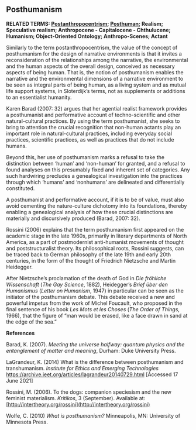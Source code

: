 ## Posthumanism

**RELATED TERMS: [Postanthropocentrism](https://github.com/narrative-environments/CourseCompendium/blob/main/Postanthropocentrism.md); [Posthuman](https://github.com/narrative-environments/CourseCompendium/blob/main/Posthuman.md); Realism; Speculative realism; Anthropocene - Capitalocene - Chthulucene; Humanism; Object-Oriented Ontology; Anthropo-Scenes; Actant**

Similarly to the term postanthropocentrism, the value of the concept of posthumanism for the design of narrative environments is that it invites a reconsideration of the relationships among the narrative, the environmental and the human aspects of the overall design, conceived as necessary aspects of being human. That is, the notion of posthumanism enables the narrative and the environmental dimensions of a narrative environment to be seen as integral parts of being human, as a living system and as mutual life support systems, in Sloterdijk’s terms, not as supplements or additions to an essentialist humanity.

Karen Barad (2007: 32) argues that her agential realist framework provides a posthumanist and performative account of techno-scientific and other natural-cultural practices. By using the term posthumanist, she seeks to bring to attention the crucial recognition that non-human actants play an important role in natural-cultural practices, including everyday social practices, scientific practices, as well as practices that do not include humans.

Beyond this, her use of posthumanism marks a refusal to take the distinction between ‘human’ and ‘non-human’ for granted, and a refusal to found analyses on this presumably fixed and inherent set of categories. Any such hardwiring precludes a genealogical investigation into the practices through which ‘humans’ and ‘nonhumans’ are delineated and differentially constituted.

A posthumanist and performative account, if it is to be of value, must also avoid cementing the nature-culture dichotomy into its foundations, thereby enabling a genealogical analysis of how these crucial distinctions are materially and discursively produced (Barad, 2007: 32).

Rossini (2006) explains that the term posthumanism first appeared on the academic stage in the late 1960s, primarily in literary departments of North America, as a part of postmodernist anti-humanist movements of thought and poststructuralist theory. Its philosophical roots, Rossini suggests, can be traced back to German philosophy of the late 19th and early 20th centuries, in the form of the thought of Friedrich Nietzsche and Martin Heidegger.

After Nietzsche’s proclamation of the death of God in _Die fröhliche Wissenschaft_ (_The Gay Science_, 1882), Heidegger’s _Brief über den Humanismus_ (_Letter on Humanism_, 1947) in particular can be seen as the initiator of the posthumanism debate. This debate received a new and powerful impetus from the work of Michel Foucault, who proposed in the final sentence of his book _Les Mots et les Choses_ (_The Order of Things_, 1966), that the figure of “man would be erased, like a face drawn in sand at the edge of the sea.”

**References**

Barad, K. (2007). _Meeting the universe halfway: quantum physics and the entanglement of matter and meaning_, Durham: Duke University Press.

LaGrandeur, K. (2014) What is the difference between posthumanism and transhumanism. _Institute for Ethics and Emerging Technologies_ https://archive.ieet.org/articles/lagrandeur20140729.html [Accessed 17 June 2021]

Rossini, M. (2006). To the dogs: companion speciesism and the new feminist materialism. _Kritikos_, 3 (September). Available at: [http://intertheory.org/rossini](http://intertheory.org/rossini)

Wolfe, C. (2010) _What is posthumanism?_ Minneapolis, MN: University of Minnesota Press.

